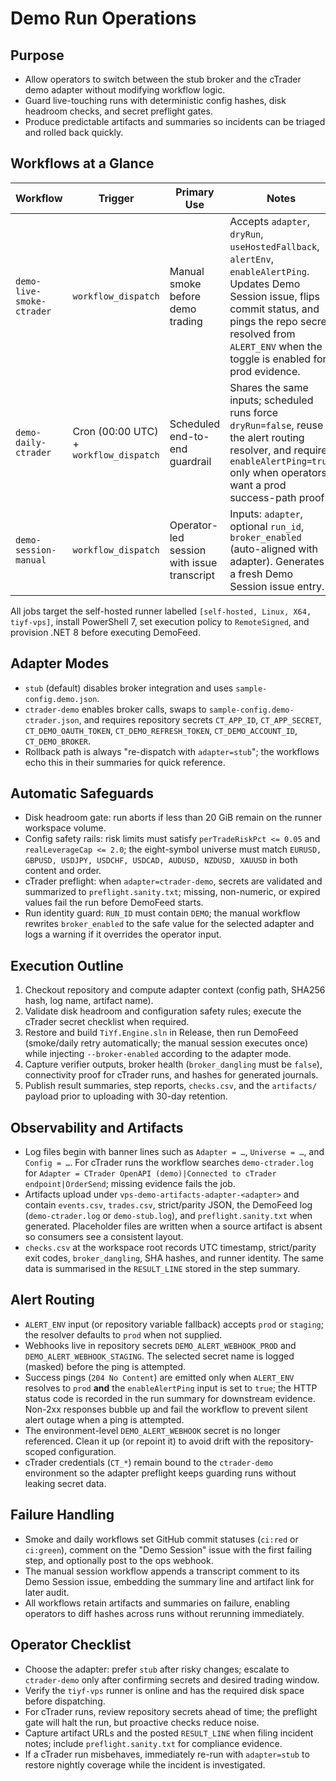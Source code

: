 # Demo Run Operations

## Purpose
- Allow operators to switch between the stub broker and the cTrader demo adapter without modifying workflow logic.
- Guard live-touching runs with deterministic config hashes, disk headroom checks, and secret preflight gates.
- Produce predictable artifacts and summaries so incidents can be triaged and rolled back quickly.

## Workflows at a Glance
| Workflow | Trigger | Primary Use | Notes |
| --- | --- | --- | --- |
| `demo-live-smoke-ctrader` | `workflow_dispatch` | Manual smoke before demo trading | Accepts `adapter`, `dryRun`, `useHostedFallback`, `alertEnv`, `enableAlertPing`. Updates Demo Session issue, flips commit status, and pings the repo secret resolved from `ALERT_ENV` when the toggle is enabled for prod evidence. |
| `demo-daily-ctrader` | Cron (00:00 UTC) + `workflow_dispatch` | Scheduled end-to-end guardrail | Shares the same inputs; scheduled runs force `dryRun=false`, reuse the alert routing resolver, and require `enableAlertPing=true` only when operators want a prod success-path proof. |
| `demo-session-manual` | `workflow_dispatch` | Operator-led session with issue transcript | Inputs: `adapter`, optional `run_id`, `broker_enabled` (auto-aligned with adapter). Generates a fresh Demo Session issue entry. |

All jobs target the self-hosted runner labelled `[self-hosted, Linux, X64, tiyf-vps]`, install PowerShell 7, set execution policy to `RemoteSigned`, and provision .NET 8 before executing DemoFeed.

## Adapter Modes
- `stub` (default) disables broker integration and uses `sample-config.demo.json`.
- `ctrader-demo` enables broker calls, swaps to `sample-config.demo-ctrader.json`, and requires repository secrets `CT_APP_ID`, `CT_APP_SECRET`, `CT_DEMO_OAUTH_TOKEN`, `CT_DEMO_REFRESH_TOKEN`, `CT_DEMO_ACCOUNT_ID`, `CT_DEMO_BROKER`.
- Rollback path is always "re-dispatch with `adapter=stub`"; the workflows echo this in their summaries for quick reference.

## Automatic Safeguards
- Disk headroom gate: run aborts if less than 20 GiB remain on the runner workspace volume.
- Config safety rails: risk limits must satisfy `perTradeRiskPct <= 0.05` and `realLeverageCap <= 2.0`; the eight-symbol universe must match `EURUSD, GBPUSD, USDJPY, USDCHF, USDCAD, AUDUSD, NZDUSD, XAUUSD` in both content and order.
- cTrader preflight: when `adapter=ctrader-demo`, secrets are validated and summarized to `preflight.sanity.txt`; missing, non-numeric, or expired values fail the run before DemoFeed starts.
- Run identity guard: `RUN_ID` must contain `DEMO`; the manual workflow rewrites `broker_enabled` to the safe value for the selected adapter and logs a warning if it overrides the operator input.

## Execution Outline
1. Checkout repository and compute adapter context (config path, SHA256 hash, log name, artifact name).
2. Validate disk headroom and configuration safety rules; execute the cTrader secret checklist when required.
3. Restore and build `TiYf.Engine.sln` in Release, then run DemoFeed (smoke/daily retry automatically; the manual session executes once) while injecting `--broker-enabled` according to the adapter mode.
4. Capture verifier outputs, broker health (`broker_dangling` must be `false`), connectivity proof for cTrader runs, and hashes for generated journals.
5. Publish result summaries, step reports, `checks.csv`, and the `artifacts/` payload prior to uploading with 30-day retention.

## Observability and Artifacts
- Log files begin with banner lines such as `Adapter = …`, `Universe = …`, and `Config = …`. For cTrader runs the workflow searches `demo-ctrader.log` for `Adapter = CTrader OpenAPI (demo)|Connected to cTrader endpoint|OrderSend`; missing evidence fails the job.
- Artifacts upload under `vps-demo-artifacts-adapter-<adapter>` and contain `events.csv`, `trades.csv`, strict/parity JSON, the DemoFeed log (`demo-ctrader.log` or `demo-stub.log`), and `preflight.sanity.txt` when generated. Placeholder files are written when a source artifact is absent so consumers see a consistent layout.
- `checks.csv` at the workspace root records UTC timestamp, strict/parity exit codes, `broker_dangling`, SHA hashes, and runner identity. The same data is summarised in the `RESULT_LINE` stored in the step summary.

## Alert Routing
- `ALERT_ENV` input (or repository variable fallback) accepts `prod` or `staging`; the resolver defaults to `prod` when not supplied.
- Webhooks live in repository secrets `DEMO_ALERT_WEBHOOK_PROD` and `DEMO_ALERT_WEBHOOK_STAGING`. The selected secret name is logged (masked) before the ping is attempted.
- Success pings (`204 No Content`) are emitted only when `ALERT_ENV` resolves to `prod` **and** the `enableAlertPing` input is set to `true`; the HTTP status code is recorded in the run summary for downstream evidence. Non-2xx responses bubble up and fail the workflow to prevent silent alert outage when a ping is attempted.
- The environment-level `DEMO_ALERT_WEBHOOK` secret is no longer referenced. Clean it up (or repoint it) to avoid drift with the repository-scoped configuration.
- cTrader credentials (`CT_*`) remain bound to the `ctrader-demo` environment so the adapter preflight keeps guarding runs without leaking secret data.

## Failure Handling
- Smoke and daily workflows set GitHub commit statuses (`ci:red` or `ci:green`), comment on the "Demo Session" issue with the first failing step, and optionally post to the ops webhook.
- The manual session workflow appends a transcript comment to its Demo Session issue, embedding the summary line and artifact link for later audit.
- All workflows retain artifacts and summaries on failure, enabling operators to diff hashes across runs without rerunning immediately.

## Operator Checklist
- Choose the adapter: prefer `stub` after risky changes; escalate to `ctrader-demo` only after confirming secrets and desired trading window.
- Verify the `tiyf-vps` runner is online and has the required disk space before dispatching.
- For cTrader runs, review repository secrets ahead of time; the preflight gate will halt the run, but proactive checks reduce noise.
- Capture artifact URLs and the posted `RESULT_LINE` when filing incident notes; include `preflight.sanity.txt` for compliance evidence.
- If a cTrader run misbehaves, immediately re-run with `adapter=stub` to restore nightly coverage while the incident is investigated.